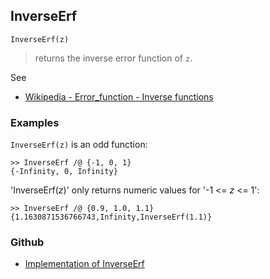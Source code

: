 ## InverseErf

```
InverseErf(z)
```

> returns the inverse error function of `z`.


See
* [Wikipedia - Error_function - Inverse functions](https://en.wikipedia.org/wiki/Error_function#Inverse_functions) 
 
### Examples

`InverseErf(z)` is an odd function:

```  
>> InverseErf /@ {-1, 0, 1}    
{-Infinity, 0, Infinity}     
``` 

'InverseErf($z$)' only returns numeric values for '-1 <= $z$ <= 1':    
``` 
>> InverseErf /@ {0.9, 1.0, 1.1}    
{1.1630871536766743,Infinity,InverseErf(1.1)} 
```

### Github

* [Implementation of InverseErf](https://github.com/axkr/symja_android_library/blob/master/symja_android_library/matheclipse-core/src/main/java/org/matheclipse/core/builtin/SpecialFunctions.java#L876) 
